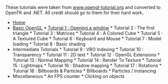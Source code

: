 These tutorials were taken from www.opengl-tutorial.org and converted to OpenTK and .NET. All credit should go to them for their hard work.


*  [Home](https://github.com/xposure/opengl-tutorial-csharp/wiki)
  *  [Basic OpenGL](https://github.com/xposure/opengl-tutorial-csharp/wiki/Basic-OpenGL)
    *  [Tutorial 1 : Opening a window](https://github.com/xposure/opengl-tutorial-csharp/wiki/Tutorial-1:-Opening-a-window)
    *  Tutorial 2 : The first triangle
    *  Tutorial 3 : Matrices
    *  Tutorial 4 : A Colored Cube
    *  Tutorial 5 : A Textured Cube
    *  Tutorial 6 : Keyboard and Mouse
    *  Tutorial 7 : Model loading
    *  Tutorial 8 : Basic shading
  *  Intermediate Tutorials
    *  Tutorial 9 : VBO Indexing
    *  Tutorial 10 : Transparency
    *  Tutorial 11 : 2D text
    *  Tutorial 12 : OpenGL Extensions
    *  Tutorial 13 : Normal Mapping
    *  Tutorial 14 : Render To Texture
    *  Tutorial 15 : Lightmaps
    *  Tutorial 16 : Shadow mapping
    *  Tutorial 17 : Rotations
    *  Tutorial 18 : Billboards & Particles
    *  Billboards
    *  Particles / Instancing
  *  Miscellaneous
    *  An FPS counter
    *  Clicking on objects
